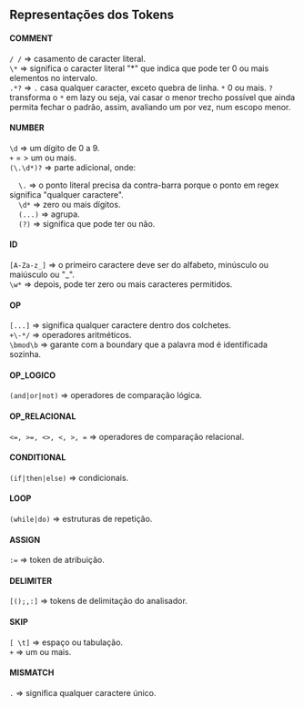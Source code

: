 ## Representações dos Tokens

#### COMMENT
`/ /` => casamento de caracter literal.<br>
`\*` => significa o caracter literal "*" que indica que pode ter 0 ou mais elementos no intervalo.<br>
`.*?` => `.` casa qualquer caracter, exceto quebra de linha. `*` 0 ou mais. `?` transforma o `*` em lazy ou seja, vai casar o menor trecho possível que ainda permita fechar o padrão, assim, avaliando um por vez, num escopo menor.<br>

#### NUMBER
`\d` => um dígito de 0 a 9.<br>
`+` = > um ou mais.<br>
`(\.\d*)?` => parte adicional, onde:

&nbsp;&nbsp;&nbsp;&nbsp;`\.` => o ponto literal precisa da contra-barra porque o ponto em regex significa "qualquer caractere".<br>
&nbsp;&nbsp;&nbsp;&nbsp;`\d*` => zero ou mais dígitos.<br>
&nbsp;&nbsp;&nbsp;&nbsp;`(...)` => agrupa.<br>
&nbsp;&nbsp;&nbsp;&nbsp;`(?)` => significa que pode ter ou não.<br>

#### ID
`[A-Za-z_]` => o primeiro caractere deve ser do alfabeto, minúsculo ou maiúsculo ou "_".<br>
`\w*` => depois, pode ter zero ou mais caracteres permitidos.<br>

#### OP
`[...]` => significa qualquer caractere dentro dos colchetes.<br>
`+\-*/` => operadores aritméticos.<br>
`\bmod\b` => garante com a boundary que a palavra mod é identificada sozinha.<br>

#### OP_LOGICO
`(and|or|not)` => operadores de comparação lógica.

#### OP_RELACIONAL
`<=, >=, <>, <, >, =` => operadores de comparação relacional.

#### CONDITIONAL
`(if|then|else)` => condicionais.

#### LOOP
`(while|do)` => estruturas de repetição.

#### ASSIGN
`:=` => token de atribuição.

#### DELIMITER
`[();,:]` => tokens de delimitação do analisador.

#### SKIP
`[ \t]` => espaço ou tabulação.<br>
`+` => um ou mais.<br>

#### MISMATCH
`.` => significa qualquer caractere único.<br>